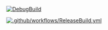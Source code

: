 [![DebugBuild](https://github.com/oriharaIssei/OriGine/actions/workflows/DebugBuild.yml/badge.svg)](https://github.com/oriharaIssei/OriGine/actions/workflows/DebugBuild.yml)

[![.github/workflows/ReleaseBuild.yml](https://github.com/oriharaIssei/OriGine/actions/workflows/ReleaseBuild.yml/badge.svg)](https://github.com/oriharaIssei/OriGine/actions/workflows/ReleaseBuild.yml)
